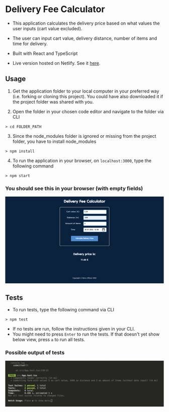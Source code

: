 # Delivery Fee Calculator

- This application calculates the delivery price based on what values the user inputs (cart value excluded).
- The user can input cart value, delivery distance, number of items and time for delivery.

- Built with React and TypeScript

- Live version hosted on Netlify. See it [here](https://condescending-euler-68cf1f.netlify.app/).

## Usage

1. Get the application folder to your local computer in your preferred way (i.e. forking or cloning this project). You could have also downloaded it if the project folder was shared with you.

2. Open the folder in your chosen code editor and navigate to the folder via CLI

```shell
> cd FOLDER_PATH
```

3. Since the node_modules folder is ignored or missing from the project folder, you have to install node_modules

```shell
> npm install
```

4. To run the application in your browser, on `localhost:3000`, type the following command

```shell
> npm start
```

### You should see this in your browser (with empty fields)

![screenshot](screenshot.png)

## Tests

- To run tests, type the following command via CLI

```shell
> npm test
```

- If no tests are run, follow the instructions given in your CLI.
- You might need to press `Enter` to run the tests. If that doesn't yet show below view, press `a` to run all tests.

### Possible output of tests

![screenshot of test results](tests.png)
